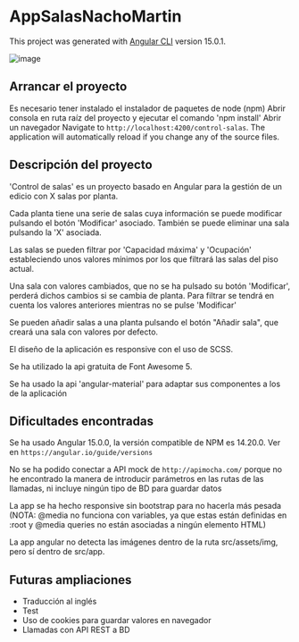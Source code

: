 # AppSalasNachoMartin

This project was generated with [Angular CLI](https://github.com/angular/angular-cli) version 15.0.1.

![image](https://github.com/NachoMartin123/ControlSalas/assets/25524899/b875ef25-52e8-41db-8a23-059845daa338)

## Arrancar el proyecto

Es necesario tener instalado el instalador de paquetes de node (npm)
Abrir consola en ruta raíz del proyecto y ejecutar el comando 'npm install' 
Abrir un navegador Navigate to `http://localhost:4200/control-salas`. The application will automatically reload if you change any of the source files.


## Descripción del proyecto

'Control de salas' es un proyecto basado en Angular para la gestión de un edicio con X salas por planta.

Cada planta tiene una serie de salas cuya información se puede modificar pulsando el botón 'Modificar' asociado. También se puede eliminar una sala pulsando la 'X' asociada.

Las salas se pueden filtrar por 'Capacidad máxima' y 'Ocupación' estableciendo unos valores mínimos por los que filtrará las salas del piso actual. 

Una sala con valores cambiados, que no se ha pulsado su botón 'Modificar', perderá dichos cambios si se cambia de planta. Para filtrar se tendrá en cuenta los valores anteriores mientras no se pulse 'Modificar'

Se pueden añadir salas a una planta pulsando el botón "Añadir sala", que creará una sala con valores por defecto.

El diseño de la aplicación es responsive con el uso de SCSS.

Se ha utilizado la api gratuita de Font Awesome 5.

Se ha usado la api 'angular-material' para adaptar sus componentes a los de la aplicación 


## Dificultades encontradas
Se ha usado Angular 15.0.0, la versión compatible de NPM es 14.20.0. Ver en `https://angular.io/guide/versions`

No se ha podido conectar a API mock de `http://apimocha.com/` porque no he encontrado la manera de introducir parámetros en las rutas de las llamadas, ni incluye ningún tipo de BD para guardar datos

La app se ha hecho responsive sin bootstrap para no hacerla más pesada (NOTA: @media no funciona con variables, ya que estas están definidas en :root y @media queries no están asociadas a ningún elemento HTML)

La app angular no detecta las imágenes dentro de la ruta src/assets/img, pero sí dentro de src/app.

## Futuras ampliaciones
* Traducción al inglés
* Test
* Uso de cookies para guardar valores en navegador
* Llamadas con API REST a BD 

